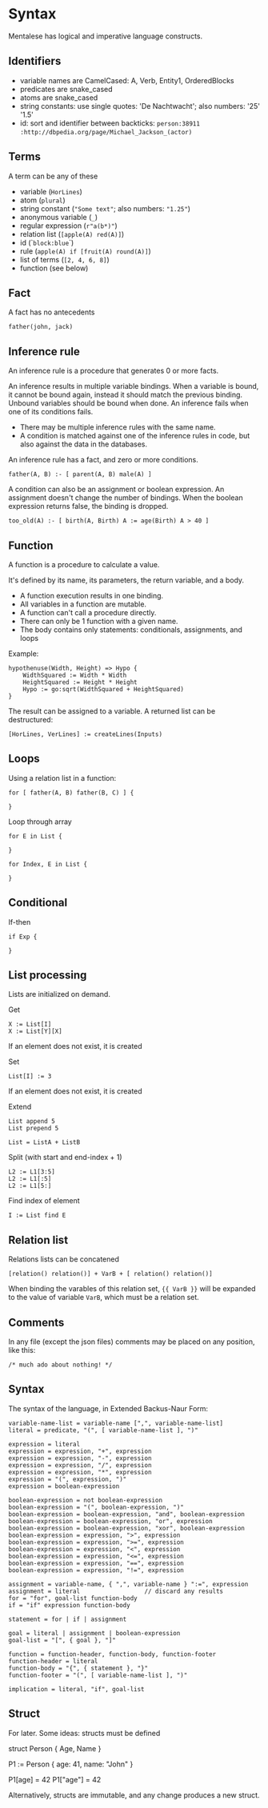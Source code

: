 # Syntax

Mentalese has logical and imperative language constructs.

## Identifiers

* variable names are CamelCased: A, Verb, Entity1, OrderedBlocks
* predicates are snake_cased
* atoms are snake_cased
* string constants: use single quotes: 'De Nachtwacht'; also numbers: '25' '1.5'
* id: sort and identifier between backticks: `person:38911` `:http://dbpedia.org/page/Michael_Jackson_(actor)`

 ## Terms

 A term can be any of these

* variable (`HorLines`)
* atom (`plural`)
* string constant (`"Some text"`; also numbers: `"1.25"`)
* anonymous variable (`_`)
* regular expression (`r"a(b*)"`)
* relation list (`[apple(A) red(A)]`)
* id (&#96;`block:blue`&#96;)
* rule (`apple(A) if [fruit(A) round(A)]`)
* list of terms (`[2, 4, 6, 8]`)
* function (see below)

## Fact

A fact has no antecedents

    father(john, jack)

## Inference rule

An inference rule is a procedure that generates 0 or more facts.

An inference results in multiple variable bindings. When a variable is bound, it cannot be bound again, instead it should match the previous binding. Unbound variables should be bound when done. An inference fails when one of its conditions fails.

* There may be multiple inference rules with the same name.
* A condition is matched against one of the inference rules in code, but also against the data in the databases.

An inference rule has a fact, and zero or more conditions.

    father(A, B) :- [ parent(A, B) male(A) ]

A condition can also be an assignment or boolean expression. An assignment doesn't change the number of bindings. When the boolean expression returns false, the binding is dropped.

    too_old(A) :- [ birth(A, Birth) A := age(Birth) A > 40 ]

## Function

A function is a procedure to calculate a value.

It's defined by its name, its parameters, the return variable, and a body.

* A function execution results in one binding.
* All variables in a function are mutable.
* A function can't call a procedure directly.
* There can only be 1 function with a given name.
* The body contains only statements: conditionals, assignments, and loops

Example:

    hypothenuse(Width, Height) => Hypo {
        WidthSquared := Width * Width
        HeightSquared := Height * Height
        Hypo := go:sqrt(WidthSquared + HeightSquared)
    }

The result can be assigned to a variable. A returned list can be destructured:

    [HorLines, VerLines] := createLines(Inputs)

## Loops

Using a relation list in a function:

    for [ father(A, B) father(B, C) ] {

    }

Loop through array

    for E in List {

    }

    for Index, E in List {

    }

## Conditional

If-then

    if Exp {

    }

## List processing

Lists are initialized on demand.

Get

    X := List[I]
    X := List[Y][X]

If an element does not exist, it is created

Set

    List[I] := 3

If an element does not exist, it is created

Extend

    List append 5
    List prepend 5

    List = ListA + ListB

Split (with start and end-index + 1)

    L2 := L1[3:5]
    L2 := L1[:5]
    L2 := L1[5:]

Find index of element

    I := List find E

## Relation list

Relations lists can be concatened

    [relation() relation()] + VarB + [ relation() relation()]

When binding the varables of this relation set, `{{ VarB }}` will be expanded to the value of variable `VarB`, which must be a relation set.

## Comments

 In any file (except the json files) comments may be placed on any position, like this:

    /* much ado about nothing! */

## Syntax

The syntax of the language, in Extended Backus-Naur Form:

    variable-name-list = variable-name [",", variable-name-list]
    literal = predicate, "(", [ variable-name-list ], ")"

    expression = literal
    expression = expression, "+", expression
    expression = expression, "-", expression
    expression = expression, "/", expression
    expression = expression, "*", expression
    expression = "(", expression, ")"
    expression = boolean-expression

    boolean-expression = not boolean-expression
    boolean-expression = "(", boolean-expression, ")"
    boolean-expression = boolean-expression, "and", boolean-expression
    boolean-expression = boolean-expression, "or", expression
    boolean-expression = boolean-expression, "xor", boolean-expression
    boolean-expression = expression, ">", expression
    boolean-expression = expression, ">=", expression
    boolean-expression = expression, "<", expression
    boolean-expression = expression, "<=", expression
    boolean-expression = expression, "==", expression
    boolean-expression = expression, "!=", expression

    assignment = variable-name, { ",", variable-name } ":=", expression
    assignment = literal                  // discard any results
    for = "for", goal-list function-body
    if = "if" expression function-body

    statement = for | if | assignment

    goal = literal | assignment | boolean-expression
    goal-list = "[", { goal }, "]"

    function = function-header, function-body, function-footer
    function-header = literal
    function-body = "{", { statement }, "}"
    function-footer = "(", [ variable-name-list ], ")"

    implication = literal, "if", goal-list

## Struct

For later. Some ideas: structs must be defined

struct Person {
    Age,
    Name
}

P1 := Person {
    age: 41,
    name: "John"
}

P1[age] = 42
P1["age"] = 42

Alternatively, structs are immutable, and any change produces a new struct.
